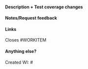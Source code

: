 #### Description + Test coverage changes
<!--What, why, and how was it changed?-->
<!--
- [ ] This PR adds support for X
- [ ] Added test coverage
-->
<!--Is there a spec for every available option? -->
<!--Any edge cases that need mention? -->


####  Notes/Request feedback

#### Links
<!--
- [Jenkins test instance](url)
- [Workflow test](url)
- [Plugin documentation](url)
-->
Closes #WORKITEM

#### Anything else?
<!-- any work items created? -->
Created WI: #

<!-- -->
